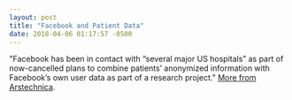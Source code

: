 ```yaml
---
layout: post
title: "Facebook and Patient Data"
date: 2018-04-06 01:17:57 -0500
---
```

"Facebook has been in contact with “several major US hospitals” as part of now-cancelled plans to combine patients’ anonymized information with Facebook’s own user data as part of a research project."
[More from Arstechnica](https://arstechnica.com/tech-policy/2018/04/facebook-halts-plan-that-wouldve-shared-user-data-with-hospitals/).
